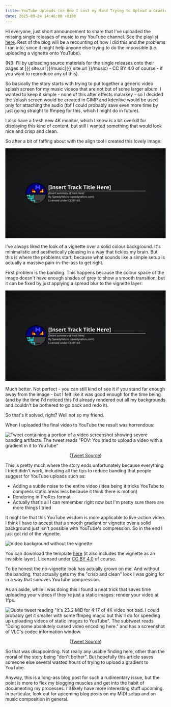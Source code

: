 ```yaml
---
title: YouTube Uploads (or How I Lost my Mind Trying to Upload a Gradient to YouTube)
date: 2025-09-24 14:46:00 +0100
---
```

Hi everyone, just short announcement to share that I've uploaded the
missing single releases of music to my YouTube channel. See the
playlist [here](https://www.youtube.com/watch?v=JURoatKh7Y4&list=PLbmdX0yPTLKiQ7EbREFWd0nKIySfGgdK3).
Rest of the blog will be a recounting of how I did this and the
problems I ran into, since it might help anyone else trying to do the
impossible (i.e. uploading a vignette onto YouTube).

<!--more-->

(NB: I'll by uploading source materials for the single releases onto
their pages at [{{ site.url }}/music]({{ site.url }}/music) - CC BY 4.0
of course - if you want to reproduce any of this).

So basically the story starts with trying to put together a generic
video splash screen for my music videos that are not but of some larger
album. I wanted to keep it simple - none of this after effects
malarkey - so I decided the splash screen would be created in GIMP and
kdenlive would be used only for attaching the audio (tbf I could
probably save even more time by just going straight to ffmpeg for this,
which I might do in future).

I also have a fresh new 4K monitor, which I know is a bit overkill for
displaying this kind of content, but still I wanted something that
would look nice and crisp and clean.

So after a bit of faffing about with the align tool I created this
lovely image:

![Video background showing a vignette with banding](/assets/images/blog/2025-09-24-youtube-uploads/video-background-vignette-banding.png)

I've always liked the look of a vignette over a solid colour
background. It's minimalistic and aesthetically pleasing in a way that
tickles my brain. But this is where the problems start, because what
sounds like a simple setup is actually a massive pain-in-the-ass to
get right.

First problem is the banding. This happens because the colour space of
the image doesn't have enough shades of grey to show a smooth
transition, but it can be fixed by just applying a spread blur to the
vignette layer:

![Video background showing a vignette with banding significantly reduced](/assets/images/blog/2025-09-24-youtube-uploads/video-background-vignette.png)

Much better. Not perfect - you can still kind of see it if you stand
far enough away from the image - but I felt like it was good enough
for the time being (and by the time I'd noticed this I'd already
rendered out all my backgrounds and couldn't be bothered to go back
and redo it).

So that's it solved, right? Well not so my friend.

When I uploaded the final video to YouTube the result was horrendous:

![
    Tweet containing a portion of a video screenshot showing severe
    banding artifacts. The tweet reads "POV: You tried to upload a video
    with a gradient in it to YouTube"
](
    /assets/images/blog/2025-09-24-youtube-uploads/vignette-banding-tweet.png
)

<div style="text-align: center;">
    (<a href="https://x.com/SpeedyVelcro/status/1970599226846650728" target="_blank" rel="noopener noreferrer">Tweet Source</a>)
</div>

This is pretty much where the story ends unfortunately because
everything I tried didn't work, including all the tips to reduce
banding that people suggest for YouTube uploads such as:
- Adding a subtle noise to the entire video (idea being it tricks
  YouTube to compress static areas less because it think there is
  motion)
- Rendering in ProRes format
- Actually that's all I can remember right now but I'm pretty sure
  there are more things I tried

It might be that this YouTube wisdom is more applicable to live-action
video. I think I have to accept that a smooth gradient or vignette
over a solid background just isn't possible with YouTube's compression.
So in the end I just got rid of the vignette.

![
    Video background without the vignette
](
    /assets/images/blog/2025-09-24-youtube-uploads/video-background.png
)

You can download the template [here](https://filedn.eu/lQjIWV7eYltL9DHQ8vi1lqp/music/standalone/ancient-battlefield/Ancient%20Battlefield.flac)
(it also includes the vignette as an invisible layer). Licensed under
[CC BY 4.0](https://creativecommons.org/licenses/by/4.0/) of course.

To be honest the no-vignette look has actually grown on me. And without
the banding, that actually gets my the "crisp and clean" look I was
going for in a way that survives YouTube compression.

As an aside, while I was doing this I found a neat trick that saves
time uploading your videos if they're just a static images: render your
video at 1fps.

![
    Quote tweet reading "It's 23.2 MiB for 4:17 of 4K video not bad. I
    could probably get it smaller with some ffmpeg magic but this'll
    do for speeding up uploading videos of static images to YouTube".
    The subtweet reads "Doing some absolutely cursed video encoding
    here." and has a screenshot of VLC's codec information window.
](
    /assets/images/blog/2025-09-24-youtube-uploads/cursed-video-encoding-tweet.png
)

<div style="text-align: center;">
    (<a href="https://x.com/SpeedyVelcro/status/1970595858199781407" target="_blank" rel="noopener noreferrer">Tweet Source</a>)
</div>

So that was disappointing. Not really any usable finding here, other
than the moral of the story being "don't bother". But hopefully this
article saves someone else several wasted hours of trying to upload
a gradient to YouTube.

Anyway, this is a long-ass blog post for such a rudimentary issue,
but the point is more to flex my blogging muscles and get into the
habit of documenting my processes. I'll likely have more interesting
stuff upcoming. In particular, look out for upcoming blog posts on
my MIDI setup and on music composition in general.
